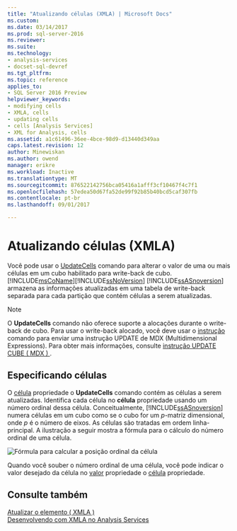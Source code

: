 ```yaml
---
title: "Atualizando células (XMLA) | Microsoft Docs"
ms.custom: 
ms.date: 03/14/2017
ms.prod: sql-server-2016
ms.reviewer: 
ms.suite: 
ms.technology:
- analysis-services
- docset-sql-devref
ms.tgt_pltfrm: 
ms.topic: reference
applies_to:
- SQL Server 2016 Preview
helpviewer_keywords:
- modifying cells
- XMLA, cells
- updating cells
- cells [Analysis Services]
- XML for Analysis, cells
ms.assetid: a1c61496-36ee-4bce-98d9-d13440d349aa
caps.latest.revision: 12
author: Minewiskan
ms.author: owend
manager: erikre
ms.workload: Inactive
ms.translationtype: MT
ms.sourcegitcommit: 876522142756bca05416a1afff3cf10467f4c7f1
ms.openlocfilehash: 57edea50d67fa52de99f92b85b40bcd5caf307fb
ms.contentlocale: pt-br
ms.lasthandoff: 09/01/2017

---
```

# <a name="updating-cells-xmla"></a>Atualizando células (XMLA)
  Você pode usar o [UpdateCells](../../analysis-services/xmla/xml-elements-commands/updatecells-element-xmla.md) comando para alterar o valor de uma ou mais células em um cubo habilitado para write-back de cubo. [!INCLUDE[msCoName](../../includes/msconame-md.md)][!INCLUDE[ssNoVersion](../../includes/ssnoversion-md.md)] [!INCLUDE[ssASnoversion](../../includes/ssasnoversion-md.md)] armazena as informações atualizadas em uma tabela de write-back separada para cada partição que contém células a serem atualizadas.  
  
> [!NOTE]  
>  O **UpdateCells** comando não oferece suporte a alocações durante o write-back de cubo. Para usar o write-back alocado, você deve usar o [instrução](../../analysis-services/xmla/xml-elements-commands/statement-element-xmla.md) comando para enviar uma instrução UPDATE de MDX (Multidimensional Expressions). Para obter mais informações, consulte [instrução UPDATE CUBE &#40; MDX &#41; ](../../mdx/mdx-data-manipulation-update-cube.md).  
  
## <a name="specifying-cells"></a>Especificando células  
 O [célula](../../analysis-services/xmla/xml-elements-properties/cell-element-xmla.md) propriedade o **UpdateCells** comando contém as células a serem atualizadas. Identifica cada célula no **célula** propriedade usando um número ordinal dessa célula. Conceitualmente, [!INCLUDE[ssASnoversion](../../includes/ssasnoversion-md.md)] numera células em um cubo como se o cubo for um *p*-matriz dimensional, onde *p* é o número de eixos. As células são tratadas em ordem linha-principal. A ilustração a seguir mostra a fórmula para o cálculo do número ordinal de uma célula.  
  
 ![Fórmula para calcular a posição ordinal da célula](../../analysis-services/multidimensional-models-scripting-language-assl-xmla/media/cellordinalformula.gif "fórmula para calcular a posição ordinal da célula")  
  
 Quando você souber o número ordinal de uma célula, você pode indicar o valor desejado da célula no [valor](../../analysis-services/xmla/xml-elements-properties/value-element-xmla.md) propriedade o [célula](../../analysis-services/xmla/xml-elements-properties/cell-element-xmla.md) propriedade.  
  
## <a name="see-also"></a>Consulte também  
 [Atualizar o elemento &#40; XMLA &#41;](../../analysis-services/xmla/xml-elements-commands/update-element-xmla.md)   
 [Desenvolvendo com XMLA no Analysis Services](../../analysis-services/multidimensional-models-scripting-language-assl-xmla/developing-with-xmla-in-analysis-services.md)  
  
  

